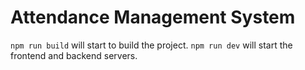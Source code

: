 # Attendance Management System

`npm run build` will start to build the project. 
`npm run dev` will start the frontend and backend servers.
